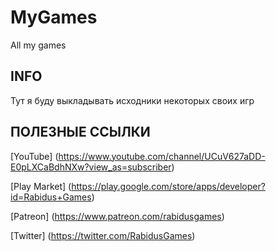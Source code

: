 # MyGames
 All my games

## INFO
 Тут я буду выкладывать исходники некоторых своих игр

## ПОЛЕЗНЫЕ ССЫЛКИ
 [YouTube] (https://www.youtube.com/channel/UCuV627aDD-E0pLXCaBdhNXw?view_as=subscriber)
 
 [Play Market] (https://play.google.com/store/apps/developer?id=Rabidus+Games)
 
 [Patreon] (https://www.patreon.com/rabidusgames)
 
 [Twitter] (https://twitter.com/RabidusGames)
 
